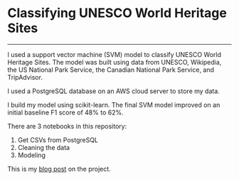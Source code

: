 # Classifying UNESCO World Heritage Sites  
---
I used a support vector machine (SVM) model to classify UNESCO World Heritage Sites. The model was built using data from UNESCO, Wikipedia, the US National Park Service, the Canadian National Park Service, and TripAdvisor.  

I used a PostgreSQL database on an AWS cloud server to store my data.  

I build my model using scikit-learn. The final SVM model improved on an initial baseline F1 score of 48% to 62%.  

There are 3 notebooks in this repository:  
1. Get CSVs from PostgreSQL  
2. Cleaning the data  
3. Modeling  

This is my [blog post](https://ericchan24.squarespace.com/blog/2017/10/28/classifyingworldheritagesites) on the project.
